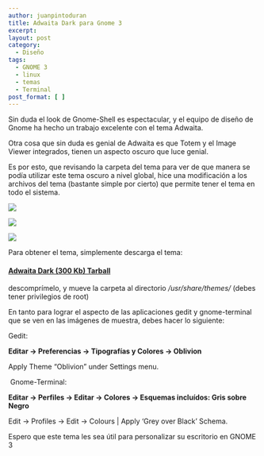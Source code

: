 ```yaml
---
author: juanpintoduran
title: Adwaita Dark para Gnome 3
excerpt:
layout: post
category:
  - Diseño
tags:
  - GNOME 3
  - linux
  - temas
  - Terminal
post_format: [ ]
---
```

Sin duda el look de Gnome-Shell es espectacular, y el equipo de diseño de Gnome ha hecho un trabajo excelente con el tema Adwaita.

Otra cosa que sin duda es genial de Adwaita es que Totem y el Image Viewer integrados, tienen un aspecto oscuro que luce genial.

Es por esto, que revisando la carpeta del tema para ver de que manera se podía utilizar este tema oscuro a nivel global, hice una modificación a los archivos del tema (bastante simple por cierto) que permite tener el tema en todo el sistema.

[![][1]][1]

[![][2]][2]

[![][3]][3]

Para obtener el tema, simplemente descarga el tema:

#### [**Adwaita Dark (300 Kb) Tarball**][4]

descomprímelo, y mueve la carpeta al directorio */usr/share/themes/* (debes tener privilegios de root)

En tanto para lograr el aspecto de las aplicaciones gedit y gnome-terminal que se ven en las imágenes de muestra, debes hacer lo siguiente:

Gedit:

**Editar → Preferencias → Tipografías y Colores → Oblivion**

Apply Theme “Oblivion” under Settings menu.

 Gnome-Terminal:

**Editar → Perfiles → Editar → Colores → Esquemas incluídos: Gris sobre Negro**

Edit → Profiles → Edit → Colours | Apply ‘Grey over Black’ Schema.

Espero que este tema les sea útil para personalizar su escritorio en GNOME 3

 
 [1]: http://cabargas.com/blog/wp-content/uploads/2011/10/adwaita-black.png
 [2]: http://cabargas.com/blog/wp-content/uploads/2011/10/adwaita-black2.png
 [3]: http://cabargas.com/blog/wp-content/uploads/2011/10/adwaita-black3.png
 [4]: http://cabargas.com/proyectos/gnome-shell/themes/Adwaita-Dark.tar.gz